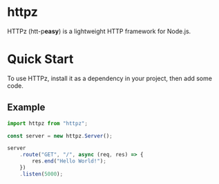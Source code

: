 # httpz
HTTPz (htt-p**easy**) is a lightweight HTTP framework for Node.js.

# Quick Start
To use HTTPz, install it as a dependency in your project, then add some code.

## Example
```js
import httpz from "httpz";

const server = new httpz.Server();

server
	.route("GET", "/", async (req, res) => {
		res.end("Hello World!");
	})
	.listen(5000);
```
